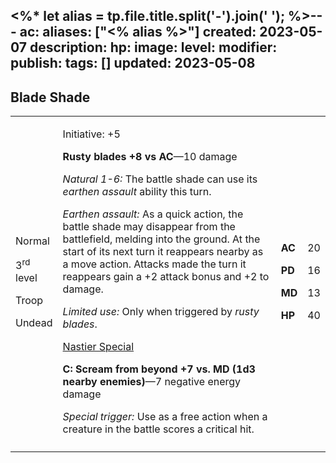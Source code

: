 <%* let alias = tp.file.title.split('-').join(' '); %>---
ac: 
aliases: ["<% alias %>"]
created: 2023-05-07
description: 
hp: 
image: 
level: 
modifier: 
publish: 
tags: []
updated: 2023-05-08
---

## Blade Shade

<table>
<colgroup>
<col style="width: 15%" />
<col style="width: 71%" />
<col style="width: 5%" />
<col style="width: 6%" />
</colgroup>
<tbody>
<tr class="odd">
<td><p>Normal</p>
<p>3<sup>rd</sup> level</p>
<p>Troop</p>
<p>Undead</p></td>
<td><p>Initiative: +5</p>
<p><strong>Rusty blades +8 vs AC</strong>—10 damage</p>
<p><em>Natural 1-6:</em> The battle shade can use its <em>earthen
assault</em> ability this turn.</p>
<p><em>Earthen assault:</em> As a quick action, the battle shade may
disappear from the battlefield, melding into the ground. At the start of
its next turn it reappears nearby as a move action. Attacks made the
turn it reappears gain a +2 attack bonus and +2 to damage.</p>
<p><em>Limited use:</em> Only when triggered by <em>rusty
blades</em>.</p>
<p><u>Nastier Special</u></p>
<p><strong>C: Scream from beyond +7 vs. MD (1d3 nearby
enemies)</strong>—7 negative energy damage</p>
<p><em>Special trigger:</em> Use as a free action when a creature in the
battle scores a critical hit.</p></td>
<td><p><strong>AC</strong></p>
<p><strong>PD</strong></p>
<p><strong>MD</strong></p>
<p><strong>HP</strong></p></td>
<td><p>20</p>
<p>16</p>
<p>13</p>
<p>40</p></td>
</tr>
<tr class="even">
<td></td>
<td></td>
<td></td>
<td></td>
</tr>
</tbody>
</table>
